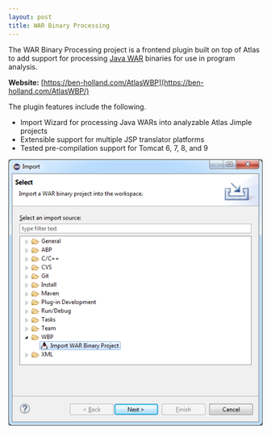 ```yaml
---
layout: post
title: WAR Binary Processing
---
```


The WAR Binary Processing project is a frontend plugin built on top of Atlas to add support for processing [Java WAR](https://en.wikipedia.org/wiki/WAR_%28file_format%29) binaries for use in program analysis.

**Website:** [https://ben-holland.com/AtlasWBP](https://ben-holland.com/AtlasWBP/)

The plugin features include the following.

- Import Wizard for processing Java WARs into analyzable Atlas Jimple projects
- Extensible support for multiple JSP translator platforms
- Tested pre-compilation support for Tomcat 6, 7, 8, and 9

![Import Wizard](../images/wbp/import_wizard.png)